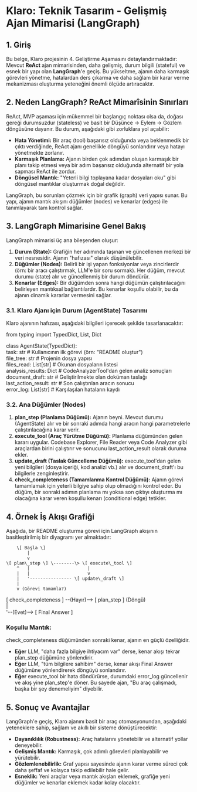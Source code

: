 # **Klaro: Teknik Tasarım \- Gelişmiş Ajan Mimarisi (LangGraph)**

## **1\. Giriş**

Bu belge, Klaro projesinin 4\. Geliştirme Aşamasını detaylandırmaktadır: Mevcut **ReAct** ajan mimarisinden, daha gelişmiş, durum bilgili (stateful) ve esnek bir yapı olan **LangGraph**'e geçiş. Bu yükseltme, ajanın daha karmaşık görevleri yönetme, hatalardan ders çıkarma ve daha sağlam bir karar verme mekanizması oluşturma yeteneğini önemli ölçüde artıracaktır.

## **2\. Neden LangGraph? ReAct Mimarîsinin Sınırları**

ReAct, MVP aşaması için mükemmel bir başlangıç noktası olsa da, doğası gereği durumsuzdur (stateless) ve basit bir Düşünce \-\> Eylem \-\> Gözlem döngüsüne dayanır. Bu durum, aşağıdaki gibi zorluklara yol açabilir:

* **Hata Yönetimi:** Bir araç (tool) başarısız olduğunda veya beklenmedik bir çıktı verdiğinde, ReAct ajanı genellikle döngüyü sonlandırır veya hatayı yönetmekte zorlanır.  
* **Karmaşık Planlama:** Ajanın birden çok adımdan oluşan karmaşık bir planı takip etmesi veya bir adım başarısız olduğunda alternatif bir yola sapması ReAct ile zordur.  
* **Döngüsel Mantık:** "Yeterli bilgi toplayana kadar dosyaları oku" gibi döngüsel mantıklar oluşturmak doğal değildir.

LangGraph, bu sorunları çözmek için bir grafik (graph) veri yapısı sunar. Bu yapı, ajanın mantık akışını düğümler (nodes) ve kenarlar (edges) ile tanımlayarak tam kontrol sağlar.

## **3\. LangGraph Mimarisine Genel Bakış**

LangGraph mimarisi üç ana bileşenden oluşur:

1. **Durum (State):** Grafiğin her adımında taşınan ve güncellenen merkezi bir veri nesnesidir. Ajanın "hafızası" olarak düşünülebilir.  
2. **Düğümler (Nodes):** Belirli bir işi yapan fonksiyonlar veya zincirlerdir (örn: bir aracı çalıştırmak, LLM'e bir soru sormak). Her düğüm, mevcut durumu (state) alır ve güncellenmiş bir durum döndürür.  
3. **Kenarlar (Edges):** Bir düğümden sonra hangi düğümün çalıştırılacağını belirleyen mantıksal bağlantılardır. Bu kenarlar koşullu olabilir, bu da ajanın dinamik kararlar vermesini sağlar.

### **3.1. Klaro Ajanı için Durum (AgentState) Tasarımı**

Klaro ajanının hafızası, aşağıdaki bilgileri içerecek şekilde tasarlanacaktır:

from typing import TypedDict, List, Dict

class AgentState(TypedDict):  
    task: str                 \# Kullanıcının ilk görevi (örn: "README oluştur")  
    file\_tree: str            \# Projenin dosya yapısı  
    files\_read: List\[str\]     \# Okunan dosyaların listesi  
    analysis\_results: Dict    \# CodeAnalyzerTool'dan gelen analiz sonuçları  
    document\_draft: str       \# Geliştirilmekte olan doküman taslağı  
    last\_action\_result: str   \# Son çalıştırılan aracın sonucu  
    error\_log: List\[str\]      \# Karşılaşılan hataların kaydı

### **3.2. Ana Düğümler (Nodes)**

1. **plan\_step (Planlama Düğümü):** Ajanın beyni. Mevcut durumu (AgentState) alır ve bir sonraki adımda hangi aracın hangi parametrelerle çalıştırılacağına karar verir.  
2. **execute\_tool (Araç Yürütme Düğümü):** Planlama düğümünden gelen kararı uygular. Codebase Explorer, File Reader veya Code Analyzer gibi araçlardan birini çalıştırır ve sonucunu last\_action\_result olarak duruma ekler.  
3. **update\_draft (Taslak Güncelleme Düğümü):** execute\_tool'dan gelen yeni bilgileri (dosya içeriği, kod analizi vb.) alır ve document\_draft'ı bu bilgilerle zenginleştirir.  
4. **check\_completeness (Tamamlanma Kontrol Düğümü):** Ajanın görevi tamamlamak için yeterli bilgiye sahip olup olmadığını kontrol eder. Bu düğüm, bir sonraki adımın planlama mı yoksa son çıktıyı oluşturma mı olacağına karar veren koşullu kenarı (conditional edge) tetikler.

## **4\. Örnek İş Akışı Grafiği**

Aşağıda, bir README oluşturma görevi için LangGraph akışının basitleştirilmiş bir diyagramı yer almaktadır:

        \[ Başla \]  
            |  
            v  
    \[ plan\_step \] \--------\> \[ execute\_tool \]  
        ^   |                      |  
        |   |                      v  
        |   '---------------- \[ update\_draft \]  
        |  
        v (Görevi tamamla?)  
\[ check\_completeness \] \--(Hayır)--\> \[ plan\_step \] (Döngü)  
        |  
        '--(Evet)--\> \[ Final Answer \]

### **Koşullu Mantık:**

check\_completeness düğümünden sonraki kenar, ajanın en güçlü özelliğidir.

* **Eğer** LLM, "daha fazla bilgiye ihtiyacım var" derse, kenar akışı tekrar plan\_step düğümüne yönlendirir.  
* **Eğer** LLM, "tüm bilgilere sahibim" derse, kenar akışı Final Answer düğümüne yönlendirerek döngüyü sonlandırır.  
* **Eğer** execute\_tool bir hata döndürürse, durumdaki error\_log güncellenir ve akış yine plan\_step'e döner. Bu sayede ajan, "Bu araç çalışmadı, başka bir şey denemeliyim" diyebilir.

## **5\. Sonuç ve Avantajlar**

LangGraph'e geçiş, Klaro ajanını basit bir araç otomasyonundan, aşağıdaki yeteneklere sahip, sağlam ve akıllı bir sisteme dönüştürecektir:

* **Dayanıklılık (Robustness):** Araç hatalarını yönetebilir ve alternatif yollar deneyebilir.  
* **Gelişmiş Mantık:** Karmaşık, çok adımlı görevleri planlayabilir ve yürütebilir.  
* **Gözlemlenebilirlik:** Graf yapısı sayesinde ajanın karar verme süreci çok daha şeffaf ve kolayca takip edilebilir hale gelir.  
* **Esneklik:** Yeni araçlar veya mantık akışları eklemek, grafiğe yeni düğümler ve kenarlar eklemek kadar kolay olacaktır.